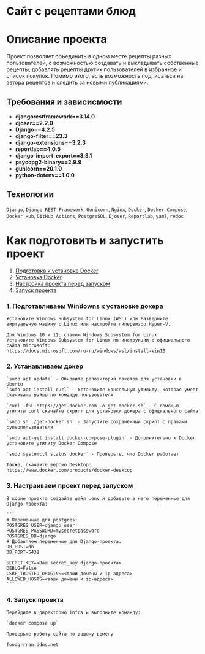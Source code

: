 # Сайт с рецептами блюд
# Описание проекта
Проект позволяет объединить в одном месте рецепты разных пользователей, с возможностью создавать и выкладывать собственные рецепты, добавлять рецепты других пользователей в избранное и список покупок. Помимо этого, есть возможность подписаться на автора рецептов и следить за новыми публикациями.

## Требования и зависисмости
- **djangorestframework==3.14.0**
- **djoser==2.2.0**
- **Django==4.2.5**
- **django-filter==23.3**
- **django-extensions==3.2.3**
- **reportlab==4.0.5**
- **django-import-export==3.3.1**
- **psycopg2-binary==2.9.9**
- **gunicorn==20.1.0**
- **python-dotenv==1.0.0**

## Технологии
`Django`, `Django REST Framework`, `Gunicorn`, `Nginx`, `Docker`, `Docker Compose`, `Docker Hub`, `GitHub Actions`, `PostgreSQL`, `Djoser`, `Reportlab`, `yaml`, `redoc`

# Как подготовить и запустить проект
1. [Подготовка к установке Docker](#title1)
2. [Установка Docker](#title2)
3. [Настройка проекта перед запуском](#title3)
4. [Запуск проекта](#title4)

### <a id="title1">1. Подготавливаем Windowns к установке докера</a>
    Установите Windows Subsystem for Linux (WSL) или Разверните виртуальную машину с Linux или настройте гипервизор Hyper-V.

    Для Windows 10 и 11: ставим Windows Subsystem for Linux
    Установите Windows Subsystem for Linux по инструкции с официального сайта Microsoft:
    https://docs.microsoft.com/ru-ru/windows/wsl/install-win10

### <a id="title2">2. Устанавливаем докер</a>
    `sudo apt update` - Обновите репозиторий пакетов для установки в Ubuntu
    `sudo apt install curl` - Установите консольную утилиту, которая умеет скачивать файлы по команде пользователя

    `curl -fSL https://get.docker.com -o get-docker.sh` - С помощью утилиты curl скачайте скрипт для установки докера с официального сайта

    `sudo sh ./get-docker.sh` - Запустите сохранённый скрипт с правами суперпользователя

    `sudo apt-get install docker-compose-plugin` - Дополнительно к Docker установите утилиту Docker Compose

    `sudo systemctl status docker` - Проверьте, что Docker работает

    Также, скачайте версию Desktop: https://www.docker.com/products/docker-desktop

### <a id="title3">3. Настраиваем проект перед запуском</a>

    В корне проекта создайте файл .env и добавьте в него переменные для Django-проекта:

    ```
    # Переменные для postgres:
    POSTGRES_USER=django_user
    POSTGRES_PASSWORD=mysecretpassword
    POSTGRES_DB=django
    # Добавляем переменные для Django-проекта:
    DB_HOST=db
    DB_PORT=5432

    SECRET_KEY=<Ваш secret_key django-проекта>
    DEBUG=False
    CSRF_TRUSTED_ORIGINS=<ваши домены и ip-адреса>
    ALLOWED_HOSTS=<ваши домены и ip-адреса>
    ```

### <a id="title4">4. Запуск проекта</a>
    Перейдите в директорию infra и выполните команду:

    `docker compose up`

    Проверьте работу сайта по вашему домену

    foodgrrram.ddns.net
